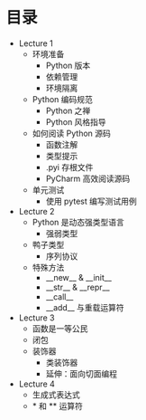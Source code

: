 # 目录



* Lecture 1
  * 环境准备
    * Python 版本
    * 依赖管理
    * 环境隔离
  * Python 编码规范
    * Python 之禅
    * Python 风格指导
  * 如何阅读 Python 源码
    * 函数注解
    * 类型提示
    * .pyi 存根文件
    * PyCharm 高效阅读源码
  * 单元测试
    * 使用 pytest 编写测试用例
* Lecture 2
  * Python 是动态强类型语言
    * 强弱类型
  * 鸭子类型
    * 序列协议
  * 特殊方法
    * \_\_new\_\_ & \_\_init\_\_
    * \_\_str\_\_ & \_\_repr\_\_
    * \_\_call\_\_
    * \_\_add\_\_ 与重载运算符
* Lecture 3
  * 函数是一等公民
  * 闭包
  * 装饰器
    * 类装饰器
    * 延伸：面向切面编程
* Lecture 4
  * 生成式表达式
  * \* 和 \*\* 运算符

